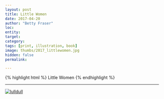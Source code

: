 ```yaml
---
layout: post
title: Little Women
date: 2017-04-20
author: "Betty Fraser"
loc: 
entity: 
target: 
category: 
tags: [print, illustration, book]
image: thumbs/2017_littlewomen.jpg
hidden: false
permalink:

---
```


{% highlight html %}
Little Women
{% endhighlight %}

---


<div class="post_image">
	<a href="{{ site.baseurl }}/images/posts/2017_littlewomen/001.jpg" target="_blank">
	<img src="{{ site.baseurl }}/images/posts/2017_littlewomen/001.jpg" alt="lulldull"></a>
</div>

